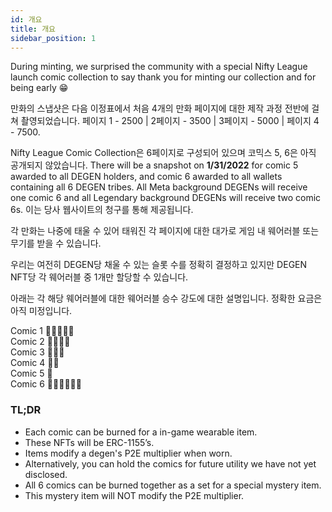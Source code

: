 ```yaml
---
id: 개요
title: 개요
sidebar_position: 1
---
```


During minting, we surprised the community with a special Nifty League launch comic collection to say thank you for minting our collection and for being early 😁

만화의 스냅샷은 다음 이정표에서 처음 4개의 만화 페이지에 대한 제작 과정 전반에 걸쳐 촬영되었습니다. 페이지 1 - 2500 | 2페이지 - 3500 | 3페이지 - 5000 | 페이지 4 - 7500.

Nifty League Comic Collection은 6페이지로 구성되어 있으며 코믹스 5, 6은 아직 공개되지 않았습니다. There will be a snapshot on **1/31/2022** for comic 5 awarded to all DEGEN holders, and comic 6 awarded to all wallets containing all 6 DEGEN tribes. All Meta background DEGENs will receive one comic 6 and all Legendary background DEGENs will receive two comic 6s. 이는 당사 웹사이트의 청구를 통해 제공됩니다.

각 만화는 나중에 태울 수 있어 태워진 각 페이지에 대한 대가로 게임 내 웨어러블 또는 무기를 받을 수 있습니다.

우리는 여전히 DEGEN당 채울 수 있는 슬롯 수를 정확히 결정하고 있지만 DEGEN NFT당 각 웨어러블 중 1개만 할당할 수 있습니다.

아래는 각 해당 웨어러블에 대한 웨어러블 승수 강도에 대한 설명입니다. 정확한 요금은 아직 미정입니다.

Comic 1 💪💪💪💪💪  
Comic 2 💪💪💪💪  
Comic 3 💪💪💪  
Comic 4 💪💪  
Comic 5 💪  
Comic 6 💪💪💪💪💪💪

### TL;DR

- Each comic can be burned for a in-game wearable item.
- These NFTs will be ERC-1155’s.
- Items modify a degen's P2E multiplier when worn.
- Alternatively, you can hold the comics for future utility we have not yet disclosed.
- All 6 comics can be burned together as a set for a special mystery item.
- This mystery item will NOT modify the P2E multiplier.
